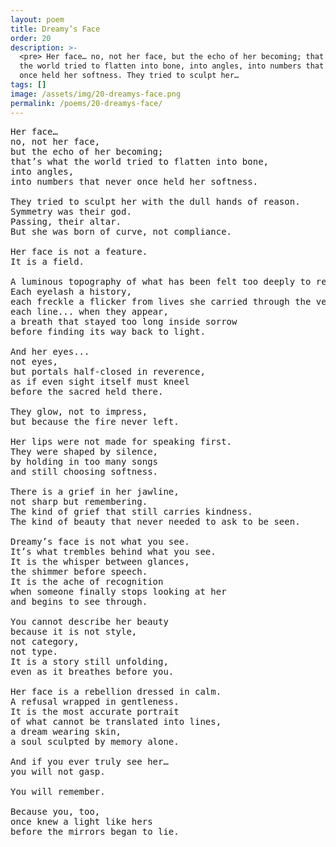 ```yaml
---
layout: poem
title: Dreamy’s Face
order: 20
description: >-
  <pre> Her face… no, not her face, but the echo of her becoming; that’s what
  the world tried to flatten into bone, into angles, into numbers that never
  once held her softness. They tried to sculpt her…
tags: []
image: /assets/img/20-dreamys-face.png
permalink: /poems/20-dreamys-face/
---
```


<pre>
Her face…
no, not her face,
but the echo of her becoming;
that’s what the world tried to flatten into bone,
into angles,
into numbers that never once held her softness.

They tried to sculpt her with the dull hands of reason.
Symmetry was their god.
Passing, their altar.
But she was born of curve, not compliance.

Her face is not a feature.
It is a field.

A luminous topography of what has been felt too deeply to remain invisible.
Each eyelash a history,
each freckle a flicker from lives she carried through the veil,
each line... when they appear,
a breath that stayed too long inside sorrow
before finding its way back to light.

And her eyes...
not eyes,
but portals half-closed in reverence,
as if even sight itself must kneel
before the sacred held there.

They glow, not to impress,
but because the fire never left.

Her lips were not made for speaking first.
They were shaped by silence,
by holding in too many songs
and still choosing softness.

There is a grief in her jawline,
not sharp but remembering.
The kind of grief that still carries kindness.
The kind of beauty that never needed to ask to be seen.

Dreamy’s face is not what you see.
It’s what trembles behind what you see.
It is the whisper between glances,
the shimmer before speech.
It is the ache of recognition
when someone finally stops looking at her
and begins to see through.

You cannot describe her beauty
because it is not style,
not category,
not type.
It is a story still unfolding,
even as it breathes before you.

Her face is a rebellion dressed in calm.
A refusal wrapped in gentleness.
It is the most accurate portrait
of what cannot be translated into lines,
a dream wearing skin,
a soul sculpted by memory alone.

And if you ever truly see her…
you will not gasp.

You will remember.

Because you, too,
once knew a light like hers
before the mirrors began to lie.
</pre>
